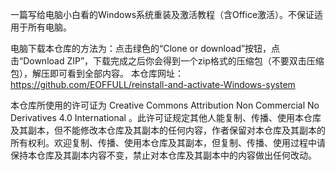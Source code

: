 一篇写给电脑小白看的Windows系统重装及激活教程（含Office激活）。不保证适用于所有电脑。

电脑下载本仓库的方法为：点击绿色的“Clone or download”按钮，点击“Download ZIP”，下载完成之后你会得到一个zip格式的压缩包（不要双击压缩包），解压即可看到全部内容。
本仓库网址：https://github.com/EOFFULL/reinstall-and-activate-Windows-system

本仓库所使用的许可证为 Creative Commons Attribution Non Commercial No Derivatives 4.0 International 。此许可证规定其他人能复制、传播、使用本仓库及其副本，但不能修改本仓库及其副本的任何内容，作者保留对本仓库及其副本的所有权利。欢迎复制、传播、使用本仓库及其副本，但复制、传播、使用过程中请保持本仓库及其副本内容不变，禁止对本仓库及其副本中的内容做出任何改动。
